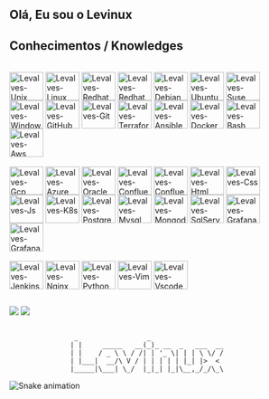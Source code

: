 ## Olá, Eu sou o Levinux

## Conhecimentos / Knowledges


<div style="display: inline_block"><br>
  <img align="center" alt="Levalves-Unix" height="50" width="60" src="https://cdn.jsdelivr.net/gh/devicons/devicon/icons/unix/unix-original.svg" />
  <img align="center" alt="Levalves-Linux" height="50" width="60" src="https://cdn.jsdelivr.net/gh/devicons/devicon/icons/linux/linux-original.svg" />
  <img align="center" alt="Levalves-Redhat" height="50" width="60" src="https://cdn.jsdelivr.net/gh/devicons/devicon/icons/redhat/redhat-original.svg" />
  <img align="center" alt="Levalves-Redhat" height="50" width="60" src="https://cdn.jsdelivr.net/gh/devicons/devicon/icons/fedora/fedora-original.svg" />
  <img align="center" alt="Levalves-Debian" height="50" width="60" src="https://cdn.jsdelivr.net/gh/devicons/devicon/icons/debian/debian-original.svg" />
  <img align="center" alt="Levalves-Ubuntu" height="50" width="60" src="https://cdn.jsdelivr.net/gh/devicons/devicon/icons/ubuntu/ubuntu-plain.svg" />
  <img align="center" alt="Levalves-Suse" height="50" width="60" src="https://cdn.jsdelivr.net/gh/devicons/devicon/icons/opensuse/opensuse-original.svg" />
  <img align="center" alt="Levalves-Windows" height="50" width="60" src="https://cdn.jsdelivr.net/gh/devicons/devicon/icons/windows8/windows8-original.svg" />
  <img align="center" alt="Levalves-GitHub" height="50" width="60" src="https://cdn.jsdelivr.net/gh/devicons/devicon/icons/github/github-original.svg" />
  <img align="center" alt="Levalves-Git" height="50" width="60" src="https://cdn.jsdelivr.net/gh/devicons/devicon/icons/git/git-plain.svg" />
  <img align="center" alt="Levalves-Terraform" height="50" width="60" src="https://cdn.jsdelivr.net/gh/devicons/devicon/icons/terraform/terraform-original.svg" />
  <img align="center" alt="Levalves-Ansible" height="50" width="60" src="https://cdn.jsdelivr.net/gh/devicons/devicon/icons/ansible/ansible-original.svg" />
  <img align="center" alt="Levalves-Docker" height="50" width="60" src="https://cdn.jsdelivr.net/gh/devicons/devicon/icons/docker/docker-original.svg" />
  <img align="center" alt="Levalves-Bash" height="50" width="60" src="https://cdn.jsdelivr.net/gh/devicons/devicon/icons/bash/bash-original.svg" />
  <img align="center" alt="Levalves-Aws" height="50" width="60" src="https://cdn.jsdelivr.net/gh/devicons/devicon/icons/amazonwebservices/amazonwebservices-original.svg" />
</div>

<div style="display: inline_block"><br>
  <img align="center" alt="Levalves-Gcp" height="50" width="60" src="https://cdn.jsdelivr.net/gh/devicons/devicon/icons/googlecloud/googlecloud-original.svg" />
  <img align="center" alt="Levalves-Azure" height="50" width="60" src="https://cdn.jsdelivr.net/gh/devicons/devicon/icons/azure/azure-original.svg" />
  <img align="center" alt="Levalves-Oracle" height="50" width="60" src="https://cdn.jsdelivr.net/gh/devicons/devicon/icons/oracle/oracle-original.svg" />
  <img align="center" alt="Levalves-Confluence" height="50" width="60" src="https://cdn.jsdelivr.net/gh/devicons/devicon/icons/confluence/confluence-original.svg" />
  <img align="center" alt="Levalves-Confluence" height="50" width="60" src="https://cdn.jsdelivr.net/gh/devicons/devicon/icons/jira/jira-original.svg" />
  <img align="center" alt="Levalves-Html" height="50" width="60" src="https://cdn.jsdelivr.net/gh/devicons/devicon/icons/html5/html5-original.svg" />
  <img align="center" alt="Levalves-Css" height="50" width="60" src="https://cdn.jsdelivr.net/gh/devicons/devicon/icons/css3/css3-original.svg" />
  <img align="center" alt="Levalves-Js" height="50" width="60" src="https://cdn.jsdelivr.net/gh/devicons/devicon/icons/javascript/javascript-original.svg" /> 
  <img align="center" alt="Levalves-K8s" height="50" width="60" src="https://cdn.jsdelivr.net/gh/devicons/devicon/icons/kubernetes/kubernetes-plain.svg" />
  <img align="center" alt="Levalves-Postgres" height="50" width="60" src="https://cdn.jsdelivr.net/gh/devicons/devicon/icons/postgresql/postgresql-original.svg" />
  <img align="center" alt="Levalves-Mysql" height="50" width="60" src="https://cdn.jsdelivr.net/gh/devicons/devicon/icons/mysql/mysql-original.svg" />
  <img align="center" alt="Levalves-Mongodb" height="50" width="60" src="https://cdn.jsdelivr.net/gh/devicons/devicon/icons/mongodb/mongodb-original.svg" />
  <img align="center" alt="Levalves-SqlServer" height="50" width="60" src="https://cdn.jsdelivr.net/gh/devicons/devicon/icons/microsoftsqlserver/microsoftsqlserver-plain.svg" />
  <img align="center" alt="Levalves-Grafana" height="50" width="60" src="https://cdn.jsdelivr.net/gh/devicons/devicon/icons/grafana/grafana-original.svg" />
  <img align="center" alt="Levalves-Grafana" height="50" width="60" src="https://cdn.jsdelivr.net/gh/devicons/devicon/icons/prometheus/prometheus-original.svg" />
  
<div style="display: inline_block"><br>
  <img align="center" alt="Levalves-Jenkins" height="50" width="60" src="https://cdn.jsdelivr.net/gh/devicons/devicon/icons/jenkins/jenkins-original.svg" />
  <img align="center" alt="Levalves-Nginx" height="50" width="60" src="https://cdn.jsdelivr.net/gh/devicons/devicon/icons/nginx/nginx-original.svg" />
  <img align="center" alt="Levalves-Python" height="50" width="60" src="https://cdn.jsdelivr.net/gh/devicons/devicon/icons/python/python-original.svg" />
  <img align="center" alt="Levalves-Vim" height="50" width="60" src="https://cdn.jsdelivr.net/gh/devicons/devicon/icons/vim/vim-original.svg" />
  <img align="center" alt="Levalves-Vscode" height="50" width="60" src="https://cdn.jsdelivr.net/gh/devicons/devicon/icons/vscode/vscode-original.svg" />
</div>

  ##
 
<div>
  <a href = "mailto:levalves.linux@gmail.com"><img src="https://img.shields.io/badge/-Gmail-%23333?style=for-the-badge&logo=gmail&logoColor=white" target="_blank"></a>
  <a href="https://www.linkedin.com/in/levi-leopoldino-alves-4173506/" target="_blank"><img src="https://img.shields.io/badge/-LinkedIn-%230077B5?style=for-the-badge&logo=linkedin&logoColor=white" target="_blank"></a>
</div>

##
                    _                 _
                   | |     _____   __(_)_ __  _   ___  __
                   | |    / _ \ \ / /| | '_ \| | | \ \/ /
                   | |___|  __/\ V / | | | | | |_| |>  <
                   |_____|\___| \_/  |_|_| |_|\__,_/_/\_\


![Snake animation](https://github.com/levalves/levalves/blob/output/github-contribution-grid-snake.svg)
